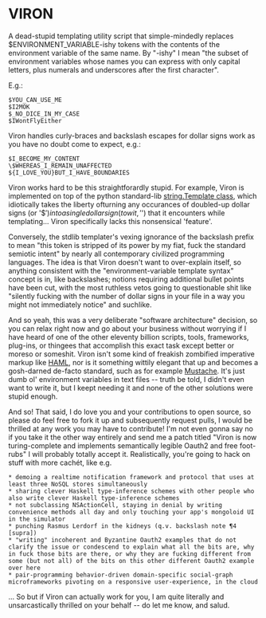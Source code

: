 
VIRON
=====

A dead-stupid templating utility script that simple-mindedly replaces
$ENVIRONMENT_VARIABLE-ishy tokens with the contents of the environment
variable of the same name. By "-ishy" I mean "the subset of environment
variables whose names you can express with only capital letters, plus numerals
and underscores after the first character".

E.g.:

    $YOU_CAN_USE_ME
    $I2MOK
    $_NO_DICE_IN_MY_CASE
    $IWontFlyEither

Viron handles curly-braces and backslash escapes for dollar signs work as you have
no doubt come to expect, e.g.:

    $I_BECOME_MY_CONTENT
    \$WHEREAS_I_REMAIN_UNAFFECTED
    ${I_LOVE_YOU}BUT_I_HAVE_BOUNDARIES

Viron works hard to be this straightforardly stupid. For example, Viron is implemented
on top of the python standard-lib [string.Template class](http://docs.python.org/release/2.5.2/lib/node40.html), which idiotically takes
the liberty ofturning any occurances of doubled-up dollar signs (or '$$') into
a single dollar sign (to wit, '$') that it encounters while templating... Viron 
specifically lacks this nonsensical 'feature'.

Conversely, the stdlib templater's vexing ignorance of the backslash prefix to mean
"this token is stripped of its power by my fiat, fuck the standard semiotic intent"
by nearly all contemporary civilized programming languages. The idea is that Viron
doesn't want to over-explain itself, so anything consistent with the "environment-variable
template syntax" concept is in, like backslashes; notions requiring
additional bullet points have been cut, with the most ruthless vetos going to
questionable shit like "silently fucking with the number of dollar signs in your
file in a way you might not immediately notice" and suchlike.

And so yeah, this was a very deliberate "software architecture" decision, so you can
relax right now and go about your business without worrying if I have heard of one
of the other eleventy billion scripts, tools, frameworks, plug-ins, or thingees that
accomplish this exact task except better or moreso or someshit. Viron isn't some
kind of freakish zombified imperative markup like [HAML](http://haml-lang.com/), nor is it something wittily
elegant that up and becomes a gosh-darned de-facto standard, such as for example
[Mustache](http://mustache.github.com/). It's just dumb ol' environment variables in text files -- truth be told,
I didn't even want to write it, but I keept needing it and none of the other solutions
were stupid enough.

And so! That said, I do love you and your contributions to open source, so please do
feel free to fork it up and subsequently request pulls, I would be thrilled at any
work you may have to contribute! I'm not even gonna say no if you take it the other
way entirely and send me a patch titled "Viron is now turing-complete and implements
semantically legible Oauth2 and free foot-rubs" I will probably totally accept it.
Realistically, you're going to hack on stuff with more cachét, like e.g.

    * demoing a realtime notification framework and protocol that uses at least three NoSQL stores simultaneously
    * sharing clever Haskell type-inference schemes with other people who also write clever Haskell type-inference schemes
    * not subclassing NSActionCell, staying in denial by writing convenience methods all day and only touching your app's mongoloid UI in the simulator
    * punching Rasmus Lerdorf in the kidneys (q.v. backslash note ¶4 [supra])
    * "writing" incoherent and Byzantine Oauth2 examples that do not clarify the issue or condescend to explain what all the bits are, why in fuck those bits are there, or why they are fucking different from some (but not all) of the bits on this other different Oauth2 example over here
    * pair-programming behavior-driven domain-specific social-graph microframeworks pivoting on a responsive user-experience, in the cloud

... So but if Viron can actually work for you, I am quite literally and unsarcastically thrilled on your behalf -- do let me know, and salud.